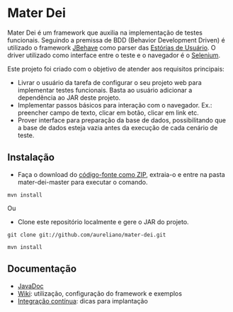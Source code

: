 Mater Dei
====
Mater Dei é um framework que auxilia na implementação de testes funcionais. Seguindo a premissa de BDD (Behavior Development Driven)
é utilizado o framework [JBehave](http://jbehave.org/) como parser das [Estórias de Usuário](http://en.wikipedia.org/wiki/User_story).
O driver utilizado como interface entre o teste e o navegador é o [Selenium](http://docs.seleniumhq.org/).

Este projeto foi criado com o objetivo de atender aos requisitos principais:
* Livrar o usuário da tarefa de configurar o seu projeto web para implementar testes funcionais. Basta ao usuário adicionar a dependência ao JAR deste projeto.  
* Implementar passos básicos para interação com o navegador. Ex.: preencher campo de texto, clicar em botão, clicar em link etc.
* Prover interface para preparação da base de dados, possibilitando que a base de dados esteja vazia antes da execução de cada cenário de teste.

Instalação
---
* Faça o download do [código-fonte como ZIP](https://github.com/aureliano/mater-dei/archive/master.zip), extraia-o e entre na pasta mater-dei-master para executar o comando.
```
mvn install
```

Ou

* Clone este repositório localmente e gere o JAR do projeto.
```
git clone git://github.com/aureliano/mater-dei.git
```
```
mvn install
```

Documentação
---
* [JavaDoc](/)
* [Wiki](https://github.com/aureliano/mater-dei/wiki): utilização, configuração do framework e exemplos 
* [Integração contínua](/): dicas para implantação